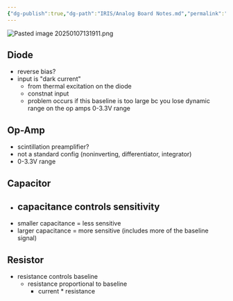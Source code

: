```yaml
---
{"dg-publish":true,"dg-path":"IRIS/Analog Board Notes.md","permalink":"/iris/analog-board-notes/","noteIcon":"","created":"2025-01-07T13:14:10.957-08:00","updated":"2025-04-11T14:48:30.148-07:00"}
---
```


![Pasted image 20250107131911.png](/img/user/00%20-%20System/09%20-%20External%20Attachments/Pasted%20image%2020250107131911.png)
## Diode
- reverse bias?
- input is "dark current"
	- from thermal excitation on the diode
	- constnat input
	- problem occurs if this baseline is too large bc you lose dynamic range on the op amps 0-3.3V range
## Op-Amp
- scintillation preamplifier?
- not a standard config (noninverting, differentiator, integrator)
- 0-3.3V range
## Capacitor
- capacitance controls sensitivity
	- 
- smaller capacitance = less sensitive
- larger capacitance = more sensitive (includes more of the baseline signal)
## Resistor
- resistance controls baseline
	- resistance proportional to  baseline
		- current * resistance
